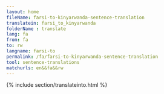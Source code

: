 ```yaml
---
layout: home
fileName: farsi-to-kinyarwanda-sentence-translation
translatein: farsi_to_kinyarwanda
folderName : translate
lang: fa
from: fa
to: rw
langname: farsi-to
permalink: /fa/farsi-to-kinyarwanda-sentence-translation
tool: sentence-translations
matchurls: en&&fa&&rw
---
```

{% include section/translateinto.html %}
